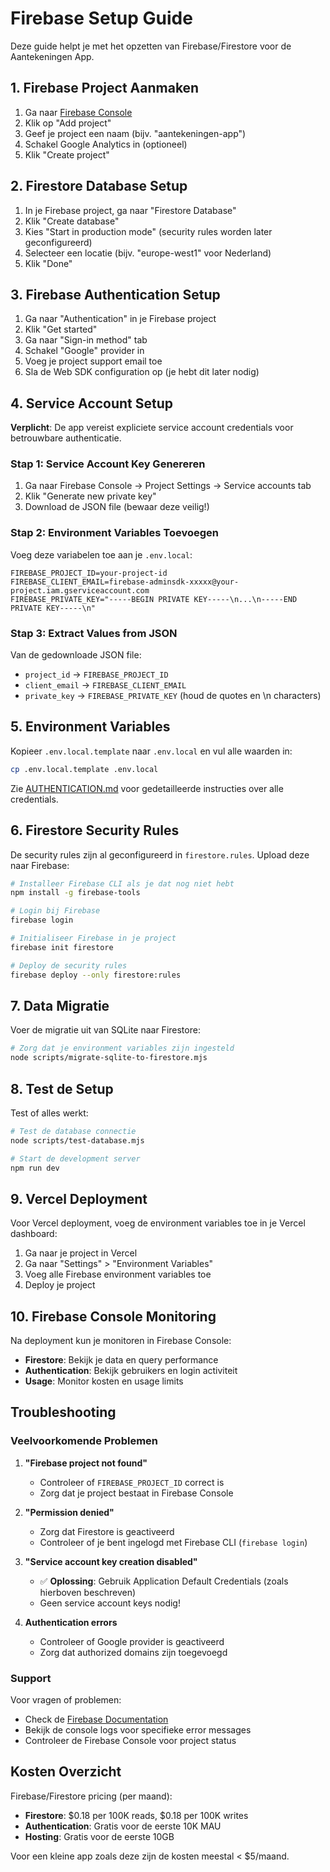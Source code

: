 # Firebase Setup Guide

Deze guide helpt je met het opzetten van Firebase/Firestore voor de Aantekeningen App.

## 1. Firebase Project Aanmaken

1. Ga naar [Firebase Console](https://console.firebase.google.com/)
2. Klik op "Add project"
3. Geef je project een naam (bijv. "aantekeningen-app")
4. Schakel Google Analytics in (optioneel)
5. Klik "Create project"

## 2. Firestore Database Setup

1. In je Firebase project, ga naar "Firestore Database"
2. Klik "Create database"
3. Kies "Start in production mode" (security rules worden later geconfigureerd)
4. Selecteer een locatie (bijv. "europe-west1" voor Nederland)
5. Klik "Done"

## 3. Firebase Authentication Setup

1. Ga naar "Authentication" in je Firebase project
2. Klik "Get started"
3. Ga naar "Sign-in method" tab
4. Schakel "Google" provider in
5. Voeg je project support email toe
6. Sla de Web SDK configuration op (je hebt dit later nodig)

## 4. Service Account Setup

**Verplicht**: De app vereist expliciete service account credentials voor betrouwbare authenticatie.

### Stap 1: Service Account Key Genereren
1. Ga naar Firebase Console → Project Settings → Service accounts tab
2. Klik "Generate new private key"
3. Download de JSON file (bewaar deze veilig!)

### Stap 2: Environment Variables Toevoegen
Voeg deze variabelen toe aan je `.env.local`:

```env
FIREBASE_PROJECT_ID=your-project-id
FIREBASE_CLIENT_EMAIL=firebase-adminsdk-xxxxx@your-project.iam.gserviceaccount.com
FIREBASE_PRIVATE_KEY="-----BEGIN PRIVATE KEY-----\n...\n-----END PRIVATE KEY-----\n"
```

### Stap 3: Extract Values from JSON
Van de gedownloade JSON file:
- `project_id` → `FIREBASE_PROJECT_ID`
- `client_email` → `FIREBASE_CLIENT_EMAIL`  
- `private_key` → `FIREBASE_PRIVATE_KEY` (houd de quotes en \n characters)

## 5. Environment Variables

Kopieer `.env.local.template` naar `.env.local` en vul alle waarden in:

```bash
cp .env.local.template .env.local
```

Zie [AUTHENTICATION.md](AUTHENTICATION.md) voor gedetailleerde instructies over alle credentials.

## 6. Firestore Security Rules

De security rules zijn al geconfigureerd in `firestore.rules`. Upload deze naar Firebase:

```bash
# Installeer Firebase CLI als je dat nog niet hebt
npm install -g firebase-tools

# Login bij Firebase
firebase login

# Initialiseer Firebase in je project
firebase init firestore

# Deploy de security rules
firebase deploy --only firestore:rules
```

## 7. Data Migratie

Voer de migratie uit van SQLite naar Firestore:

```bash
# Zorg dat je environment variables zijn ingesteld
node scripts/migrate-sqlite-to-firestore.mjs
```

## 8. Test de Setup

Test of alles werkt:

```bash
# Test de database connectie
node scripts/test-database.mjs

# Start de development server
npm run dev
```

## 9. Vercel Deployment

Voor Vercel deployment, voeg de environment variables toe in je Vercel dashboard:

1. Ga naar je project in Vercel
2. Ga naar "Settings" > "Environment Variables"
3. Voeg alle Firebase environment variables toe
4. Deploy je project

## 10. Firebase Console Monitoring

Na deployment kun je monitoren in Firebase Console:

- **Firestore**: Bekijk je data en query performance
- **Authentication**: Bekijk gebruikers en login activiteit
- **Usage**: Monitor kosten en usage limits

## Troubleshooting

### Veelvoorkomende Problemen

1. **"Firebase project not found"**
   - Controleer of `FIREBASE_PROJECT_ID` correct is
   - Zorg dat je project bestaat in Firebase Console

2. **"Permission denied"**
   - Zorg dat Firestore is geactiveerd
   - Controleer of je bent ingelogd met Firebase CLI (`firebase login`)

3. **"Service account key creation disabled"**
   - ✅ **Oplossing**: Gebruik Application Default Credentials (zoals hierboven beschreven)
   - Geen service account keys nodig!

4. **Authentication errors**
   - Controleer of Google provider is geactiveerd
   - Zorg dat authorized domains zijn toegevoegd

### Support

Voor vragen of problemen:
- Check de [Firebase Documentation](https://firebase.google.com/docs)
- Bekijk de console logs voor specifieke error messages
- Controleer de Firebase Console voor project status

## Kosten Overzicht

Firebase/Firestore pricing (per maand):
- **Firestore**: $0.18 per 100K reads, $0.18 per 100K writes
- **Authentication**: Gratis voor de eerste 10K MAU
- **Hosting**: Gratis voor de eerste 10GB

Voor een kleine app zoals deze zijn de kosten meestal < $5/maand.
